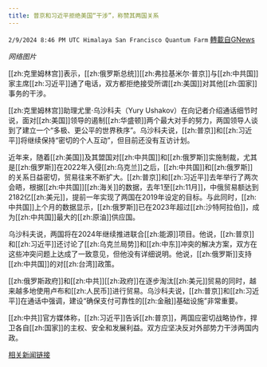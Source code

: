 ```yaml
---
title: 普京和习近平拒绝美国“干涉”，称赞其两国关系
---
```

`2/9/2024 8:46 PM UTC Himalaya San Francisco Quantum Farm` [轉載自GNews](https://gnews.org/articles/2296132)

*网络图片*

[[zh:克里姆林宫]]表示，[[zh:俄罗斯总统]][[zh:弗拉基米尔·普京]]与[[zh:中共国]]家主席[[zh:习近平]]通了电话，双方都拒绝接受所谓[[zh:美国]]对其他[[zh:国家]]事务的干涉。

[[zh:克里姆林宫]]助理尤里·乌沙科夫（Yury Ushakov）在向记者介绍通话细节时说，面对[[zh:美国]]领导的遏制[[zh:华盛顿]]两个最大对手的努力，两国领导人谈到了建立一个“多极、更公平的世界秩序”。乌沙科夫说，[[zh:普京]]和[[zh:习近平]]将继续保持“密切的个人互动”，但目前还没有互访计划。

近年来，随着[[zh:美国]]及其盟国对[[zh:中共国]]和[[zh:俄罗斯]]实施制裁，尤其是[[zh:俄罗斯]]在2022年入侵[[zh:乌克兰]]之后，[[zh:中共国]]和[[zh:俄罗斯]]的关系日益密切，贸易往来不断扩大。[[zh:普京]]和[[zh:习近平]]去年举行了两次会晤，根据[[zh:中共国]][[zh:海关]]的数据，去年1至[[zh:11月]]，中俄贸易额达到2182亿[[zh:美元]]，提前一年实现了两国在2019年设定的目标。与此同时，[[zh:中共国]]上个月的数据显示，[[zh:俄罗斯]]已在2023年超过[[zh:沙特阿拉伯]]，成为[[zh:中共国]]最大的[[zh:原油]]供应国。

乌沙科夫说，两国将在2024年继续推进联合[[zh:能源]]项目。他说，[[zh:普京]]和[[zh:习近平]]还讨论了[[zh:乌克兰局势]]和[[zh:中东]]冲突的解决方案，双方在这些冲突问题上达成了一致意见，但他没有详细说明。他说，[[zh:俄罗斯]]支持[[zh:中共国]]的对[[zh:台湾]]政策。

[[zh:俄罗斯政府]]和[[zh:中共]][[zh:政府]]在逐步淘汰[[zh:美元]]贸易的同时，越来越多地使用卢布和[[zh:人民币]]进行贸易。乌沙科夫说，[[zh:普京]]和[[zh:习近平]]在通话中强调，建设“确保支付可靠性的[[zh:金融]]基础设施”非常重要。

[[zh:中共]]官方媒体称，[[zh:习近平]]告诉[[zh:普京]]，两国应密切战略协作，捍卫各自[[zh:国家]]的主权、安全和发展利益。双方应坚决反对外部势力干涉两国内政。



[相关新闻链接](https://www.areanews.com.au/story/8515320/putin-xi-reject-us-interference-praise-their-ties/)
